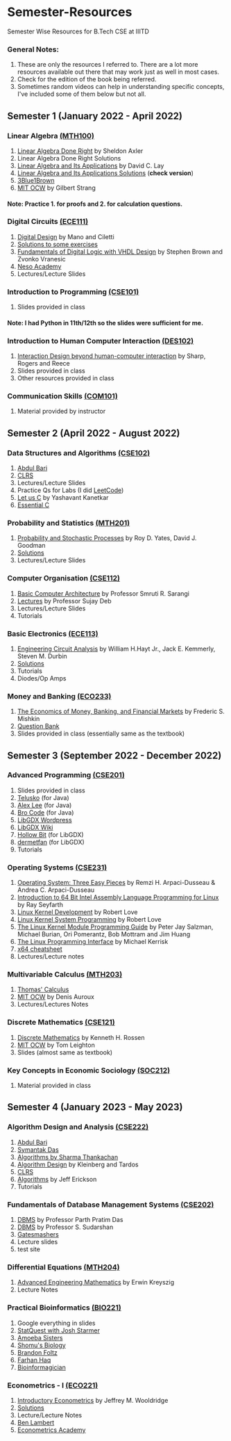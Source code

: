 # Semester-Resources
Semester Wise Resources for B.Tech CSE at IIITD

### General Notes: 
1. These are only the resources I referred to. There are a lot more resources available out there that may work just as well in most cases.
2. Check for the edition of the book being referred.
3. Sometimes random videos can help in understanding specific concepts, I've included some of them below but not all.



## Semester 1 (January 2022 - April 2022)

### Linear Algebra [(MTH100)](http://techtree.iiitd.edu.in/viewDescription/filename?=MTH100)
  
  
1. [Linear Algebra Done Right](http://ndl.ethernet.edu.et/bitstream/123456789/88600/1/2015_Book_LinearAlgebraDoneRight.pdf) by Sheldon Axler
2. Linear Algebra Done Right Solutions
3. [Linear Algebra and Its Applications](https://home.cs.colorado.edu/~alko5368/lecturesCSCI2820/mathbook.pdf) by David C. Lay
4. [Linear Algebra and Its Applications Solutions](https://www.aerostudents.com/courses/linear-algebra/linearAlgebraSolutionsComplete.pdf) (**check version**)
5. [3Blue1Brown](https://www.3blue1brown.com/topics/linear-algebra)
6. [MIT OCW](https://www.youtube.com/playlist?list=PL221E2BBF13BECF6C) by Gilbert Strang

#### Note: Practice 1. for proofs and 2. for calculation questions.
  
  
### Digital Circuits [(ECE111)](http://techtree.iiitd.edu.in/viewDescription/filename?=ECE111)

1. [Digital Design](https://docs.google.com/file/d/0B8-drkZsESDnN2NmYTQxYjQtYTMwZi00N2IzLTkxNjgtZjI1NTZiN2FjNDli/edit?resourcekey=0-Yk8bAsCt9I5epBNFTG8KMQ) by Mano and Ciletti
2. [Solutions to some exercises](http://jrasti.ir/Courses/LogicCircuits/Digital%20Design%20-%20Solution%20Manual%20-%20Mano.pdf)
3. [Fundamentals of Digital Logic with VHDL Design](https://theswissbay.ch/pdf/Books/Computer%20science/Fundamentals%20of%20digital%20logic%20with%20VHDL%20design%20%283rd%20edition%29%20-%20Stephen%20Brown%2C%20Zvonko%20Vranesic.pdf) by Stephen Brown and Zvonko Vranesic
4. [Neso Academy](https://www.youtube.com/watch?v=M0mx8S05v60&list=PLBlnK6fEyqRjMH3mWf6kwqiTbT798eAOm&ab_channel=NesoAcademy)
5. Lectures/Lecture Slides
  
  
### Introduction to Programming [(CSE101)](http://techtree.iiitd.edu.in/viewDescription/filename?=CSE101)

1. Slides provided in class

#### Note: I had Python in 11th/12th so the slides were sufficient for me.
  

### Introduction to Human Computer Interaction [(DES102)](http://techtree.iiitd.edu.in/viewDescription/filename?=DES102)

1. [Interaction Design beyond human-computer interaction](https://opac.atmaluhur.ac.id/uploaded_files/temporary/DigitalCollection/NjY3Yzg5NDU2YmFlYjZlMDk5MGYyNmQ4ZjJiOGM4NzU0MjUxM2ZiOQ==.pdf) by Sharp, Rogers and Reece
2. Slides provided in class
3. Other resources provided in class

### Communication Skills [(COM101)](http://techtree.iiitd.edu.in/viewDescription/filename?=COM101)

1. Material provided by instructor



## Semester 2 (April 2022 - August 2022)

### Data Structures and Algorithms [(CSE102)](http://techtree.iiitd.edu.in/viewDescription/filename?=CSE102)

1. [Abdul Bari](https://www.youtube.com/@abdul_bari)
2. [CLRS](https://dahlan.unimal.ac.id/files/ebooks/2009%20Introduction%20to%20Algorithms%20Third%20Ed.pdf)
3. Lectures/Lecture Slides
4. Practice Qs for Labs (I did [LeetCode](https://leetcode.com/))
5. [Let us C](https://www.ankitweblogic.com/librar/download.php?a=45&b=ebooks/img/let-us-c-14.pdf&c=Let%20Us%20C%20[PDF]%3Cbr%3EBy%3Cbr%3EYashwant%20Kanetkar%3Cbr%3E14th%20Edition) by Yashavant Kanetkar
6. [Essential C](http://cslibrary.stanford.edu/101/EssentialC.pdf)



### Probability and Statistics [(MTH201)](http://techtree.iiitd.edu.in/viewDescription/filename?=MTH201)

1. [Probability and Stochastic Processes](http://s3.amazonaws.com/arena-attachments/1045196/086c13e7182df500bb1b7888c1ee6256.pdf?1496165726) by Roy D. Yates, David J. Goodman
2. [Solutions]()
3. Lectures/Lecture Slides


### Computer Organisation [(CSE112)](http://techtree.iiitd.edu.in/viewDescription/filename?=CSE112)

1. [Basic Computer Architecture](https://www.cse.iitd.ac.in/~srsarangi/archbooksoft.html) by Professor Smruti R. Sarangi
2. [Lectures](https://www.youtube.com/watch?v=F70plLQE6sU&list=PLL7q95_bHxC56PtT1t-21A-NmUf7yBjGs&pp=iAQB)  by Professor Sujay Deb
3. Lectures/Lecture Slides
4. Tutorials


### Basic Electronics [(ECE113)](http://techtree.iiitd.edu.in/viewDescription/filename?=ECE113)

1. [Engineering Circuit Analysis](https://labttpl.files.wordpress.com/2012/05/engineering-circuit-analysis-8-ed.pdf) by William H.Hayt Jr., Jack E. Kemmerly, Steven M. Durbin
2. [Solutions]()
3. Tutorials
4. Diodes/Op Amps


### Money and Banking [(ECO233)](http://techtree.iiitd.edu.in/viewDescription/filename?=ECO233)

1. [The Economics of Money, Banking, and Financial Markets](https://handoutset.com/wp-content/uploads/2022/06/The-Economics-of-Money-Banking-and-Financial-Markets-13th-Global-Edition-Frederic-Mishkin.pdf) by Frederic S. Mishkin
2. [Question Bank](http://www.mim.ac.mw/books/Mishkin's%20Economics%20of%20Money,%20Banking%20and%20Financial%20MarketsTestBank.pdf)
3. Slides provided in class (essentially same as the textbook)



## Semester 3 (September 2022 - December 2022)

### Advanced Programming [(CSE201)](http://techtree.iiitd.edu.in/viewDescription/filename?=CSE201)

1. Slides provided in class
2. [Telusko](https://www.youtube.com/@Telusko) (for Java)
3. [Alex Lee](https://www.youtube.com/@alexlorenlee) (for Java)
4. [Bro Code](https://www.youtube.com/@BroCodez) (for Java)
5. [LibGDX Wordpress](https://libgdxinfo.wordpress.com/2019/03/25/555/)
6. [LibGDX Wiki](https://libgdx.com/wiki/)
7. [Hollow Bit](https://www.youtube.com/@HollowBit/featured) (for LibGDX)
8. [dermetfan](https://www.youtube.com/@dermetfan) (for LibGDX)
9. Tutorials



### Operating Systems [(CSE231)](http://techtree.iiitd.edu.in/viewDescription/filename?=CSE231)

1. [Operating System: Three Easy Pieces](https://pages.cs.wisc.edu/~remzi/OSTEP/) by Remzi H. Arpaci-Dusseau &
Andrea C. Arpaci-Dusseau
2. [Introduction to 64 Bit Intel Assembly Language Programming for Linux](http://library.bagrintsev.me/ASM/Introduction%20to%2064bit%20Intel%20Assembly%20Language%20Programming%20for%20Linux.2011.pdf) by Ray Seyfarth
3. [Linux Kernel Development](https://www.doc-developpement-durable.org/file/Projets-informatiques/cours-&-manuels-informatiques/Linux/Linux%20Kernel%20Development,%203rd%20Edition.pdf) by Robert Love
4. [Linux Kernel System Programming](https://doc.lagout.org/programmation/unix/Linux%20System%20Programming%20Talking%20Directly%20to%20the%20Kernel%20and%20C%20Library.pdf) by Robert Love
5. [The Linux Kernel Module Programming Guide](https://sysprog21.github.io/lkmpg/) by Peter Jay Salzman, Michael Burian, Ori Pomerantz, Bob Mottram and Jim Huang
6. [The Linux Programming Interface](https://sciencesoftcode.files.wordpress.com/2018/12/the-linux-programming-interface-michael-kerrisk-1.pdf) by Michael Kerrisk
7. [x64 cheatsheet](https://cs.brown.edu/courses/cs033/docs/guides/x64_cheatsheet.pdf)
8. Lectures/Lecture notes


### Multivariable Calculus [(MTH203)](http://techtree.iiitd.edu.in/viewDescription/filename?=MTH203)

1. [Thomas' Calculus](http://dl.konkur.in/post/Book/Paye/Thomas-Calculus-14th-Edition-%5Bkonkur.in%5D.pdf)
2. [MIT OCW](https://youtube.com/playlist?list=PL4C4C8A7D06566F38) by Denis Auroux
3. Lectures/Lectures Notes


### Discrete Mathematics [(CSE121)](http://techtree.iiitd.edu.in/viewDescription/filename?=CSE121)

1. [Discrete Mathematics](https://faculty.ksu.edu.sa/sites/default/files/rosen_discrete_mathematics_and_its_applications_7th_edition.pdf) by Kenneth H. Rossen
2. [MIT OCW](https://youtube.com/playlist?list=PLB7540DEDD482705B) by Tom Leighton
3. Slides (almost same as textbook)


### Key Concepts in Economic Sociology [(SOC212)](http://techtree.iiitd.edu.in/viewDescription/filename?=SOC212)

1. Material provided in class



## Semester 4 (January 2023 - May 2023)

### Algorithm Design and Analysis [(CSE222)](http://techtree.iiitd.edu.in/viewDescription/filename?=CSE222)

1. [Abdul Bari](https://www.youtube.com/@abdul_bari)
2. [Symantak Das](https://www.youtube.com/watch?v=Q1zJ3b2TT1c&list=PLugNtkMY2c2ItqVstrOq7beMZb1lY7vpd&pp=iAQB)
3. [Algorithms by Sharma Thankachan](https://www.youtube.com/@algorithmsbysharmathankach7521/featured)
4. [Algorithm Design](https://ict.iitk.ac.in/wp-content/uploads/CS345-Algorithms-II-Algorithm-Design-by-Jon-Kleinberg-Eva-Tardos.pdf) by Kleinberg and Tardos
5. [CLRS](https://dahlan.unimal.ac.id/files/ebooks/2009%20Introduction%20to%20Algorithms%20Third%20Ed.pdf)
6. [Algorithms](https://jeffe.cs.illinois.edu/teaching/algorithms/book/Algorithms-JeffE.pdf) by Jeff Erickson
7. Tutorials


### Fundamentals of Database Management Systems [(CSE202)](http://techtree.iiitd.edu.in/viewDescription/filename?=CSE202)

1. [DBMS](https://www.youtube.com/watch?v=IoL9Ve2SRwQ&list=PLIwC9bZ0rmjSkm1VRJROX4vP2YMIf4Ebh&ab_channel=DataBaseManagementSystem-IITKGP) by Professor Parth Pratim Das
2. [DBMS](https://www.youtube.com/watch?v=MtOFF91igB0&list=PL_uaeekrhGzJmfQhBXj5H3pUPhBSOG_fe&index=2) by Professor S. Sudarshan
3. [Gatesmashers](https://www.youtube.com/watch?v=kBdlM6hNDAE&list=PLxCzCOWd7aiFAN6I8CuViBuCdJgiOkT2Y&ab_channel=GateSmashers)
4. Lecture slides
5. test site


### Differential Equations [(MTH204)](http://techtree.iiitd.edu.in/viewDescription/filename?=MTH204)

1. [Advanced Engineering Mathematics](https://www.bau.edu.jo/UserPortal/UserProfile/PostsAttach/59003_3812_1.pdf) by Erwin Kreyszig
2. Lecture Notes


### Practical Bioinformatics [(BIO221)](http://techtree.iiitd.edu.in/viewDescription/filename?=BIO221)

1. Google everything in slides
2. [StatQuest with Josh Starmer](https://www.youtube.com/channel/UCtYLUTtgS3k1Fg4y5tAhLbw)
3. [Amoeba Sisters](https://www.youtube.com/@AmoebaSisters)
4. [Shomu's Biology](youtube.com/channel/UCEPMCywJ6FPZpQ_aPEZt5JA)
5. [Brandon Foltz](https://www.youtube.com/@BrandonFoltz)
6. [Farhan Haq](https://www.youtube.com/@FarhanHaqj)
7. [Bioinformagician](https://www.youtube.com/@Bioinformagician)

### Econometrics - I [(ECO221)](http://techtree.iiitd.edu.in/viewDescription/filename?=ECO221)

1. [Introductory Econometrics](https://cbpbu.ac.in/userfiles/file/2020/STUDY_MAT/ECO/2.pdf) by Jeffrey M. Wooldridge
2. [Solutions](https://www.studocu.com/row/document/universite-du-luxembourg/discourse-analysis/solution-manual-introductory-econometrics-a-modern-approach-4edition-solution-manual/7405449)
3. Lecture/Lecture Notes
4. [Ben Lambert](https://www.youtube.com/@SpartacanUsuals)
5. [Econometrics Academy](https://www.youtube.com/@econometricsacademy)




